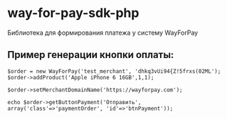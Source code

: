 # way-for-pay-sdk-php
Библиотека для формирования платежа у систему WayForPay


## Пример генерации кнопки оплаты:

    $order = new WayForPay('test_merchant', 'dhkq3vUi94{Z!5frxs(02ML');
    $order->addProduct('Apple iPhone 6 16GB',1,1);

    $order->setMerchantDomainName('https://wayforpay.com');

    echo $order->getButtonPayment('Отправить', array('class'=>'paymentOrder', 'id'=>'btnPayment'));
